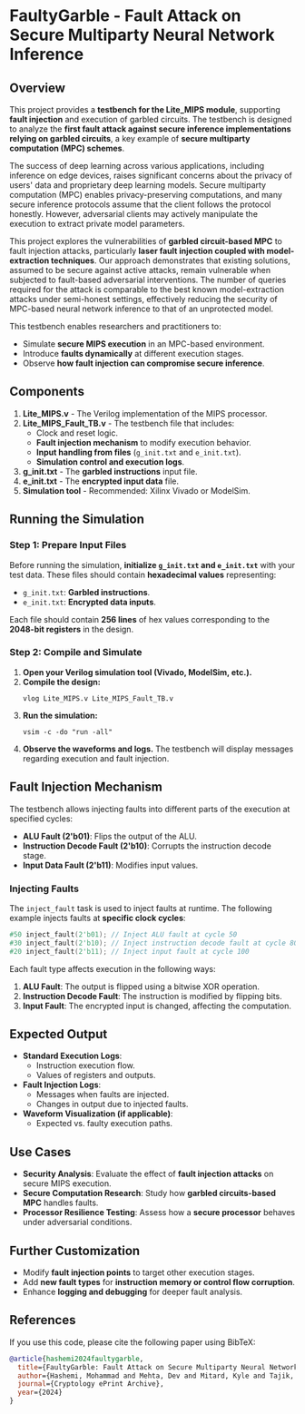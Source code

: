 # FaultyGarble - Fault Attack on Secure Multiparty Neural Network Inference

## Overview
This project provides a **testbench for the Lite_MIPS module**, supporting **fault injection** and execution of garbled circuits. The testbench is designed to analyze the **first fault attack against secure inference implementations relying on garbled circuits**, a key example of **secure multiparty computation (MPC) schemes**.

The success of deep learning across various applications, including inference on edge devices, raises significant concerns about the privacy of users' data and proprietary deep learning models. Secure multiparty computation (MPC) enables privacy-preserving computations, and many secure inference protocols assume that the client follows the protocol honestly. However, adversarial clients may actively manipulate the execution to extract private model parameters.

This project explores the vulnerabilities of **garbled circuit-based MPC** to fault injection attacks, particularly **laser fault injection coupled with model-extraction techniques**. Our approach demonstrates that existing solutions, assumed to be secure against active attacks, remain vulnerable when subjected to fault-based adversarial interventions. The number of queries required for the attack is comparable to the best known model-extraction attacks under semi-honest settings, effectively reducing the security of MPC-based neural network inference to that of an unprotected model.

This testbench enables researchers and practitioners to:
- Simulate **secure MIPS execution** in an MPC-based environment.
- Introduce **faults dynamically** at different execution stages.
- Observe **how fault injection can compromise secure inference**.

## Components
1. **Lite_MIPS.v** - The Verilog implementation of the MIPS processor.
2. **Lite_MIPS_Fault_TB.v** - The testbench file that includes:
   - Clock and reset logic.
   - **Fault injection mechanism** to modify execution behavior.
   - **Input handling from files** (`g_init.txt` and `e_init.txt`).
   - **Simulation control and execution logs**.
3. **g_init.txt** - The **garbled instructions** input file.
4. **e_init.txt** - The **encrypted input data** file.
5. **Simulation tool** - Recommended: Xilinx Vivado or ModelSim.

## Running the Simulation
### Step 1: Prepare Input Files
Before running the simulation, **initialize `g_init.txt` and `e_init.txt`** with your test data. These files should contain **hexadecimal values** representing:
- `g_init.txt`: **Garbled instructions**.
- `e_init.txt`: **Encrypted data inputs**.

Each file should contain **256 lines** of hex values corresponding to the **2048-bit registers** in the design.

### Step 2: Compile and Simulate
1. **Open your Verilog simulation tool (Vivado, ModelSim, etc.).**
2. **Compile the design:**
   ```
   vlog Lite_MIPS.v Lite_MIPS_Fault_TB.v
   ```
3. **Run the simulation:**
   ```
   vsim -c -do "run -all"
   ```
4. **Observe the waveforms and logs.** The testbench will display messages regarding execution and fault injection.

## Fault Injection Mechanism
The testbench allows injecting faults into different parts of the execution at specified cycles:
- **ALU Fault (2'b01)**: Flips the output of the ALU.
- **Instruction Decode Fault (2'b10)**: Corrupts the instruction decode stage.
- **Input Data Fault (2'b11)**: Modifies input values.

### Injecting Faults
The `inject_fault` task is used to inject faults at runtime. The following example injects faults at **specific clock cycles**:
```verilog
#50 inject_fault(2'b01); // Inject ALU fault at cycle 50
#30 inject_fault(2'b10); // Inject instruction decode fault at cycle 80
#20 inject_fault(2'b11); // Inject input fault at cycle 100
```

Each fault type affects execution in the following ways:
1. **ALU Fault**: The output is flipped using a bitwise XOR operation.
2. **Instruction Decode Fault**: The instruction is modified by flipping bits.
3. **Input Fault**: The encrypted input is changed, affecting the computation.

## Expected Output
- **Standard Execution Logs**:
  - Instruction execution flow.
  - Values of registers and outputs.
- **Fault Injection Logs**:
  - Messages when faults are injected.
  - Changes in output due to injected faults.
- **Waveform Visualization (if applicable)**:
  - Expected vs. faulty execution paths.

## Use Cases
- **Security Analysis**: Evaluate the effect of **fault injection attacks** on secure MIPS execution.
- **Secure Computation Research**: Study how **garbled circuits-based MPC** handles faults.
- **Processor Resilience Testing**: Assess how a **secure processor** behaves under adversarial conditions.

## Further Customization
- Modify **fault injection points** to target other execution stages.
- Add **new fault types** for **instruction memory or control flow corruption**.
- Enhance **logging and debugging** for deeper fault analysis.

## References
If you use this code, please cite the following paper using BibTeX:

```bibtex
@article{hashemi2024faultygarble,
  title={FaultyGarble: Fault Attack on Secure Multiparty Neural Network Inference},
  author={Hashemi, Mohammad and Mehta, Dev and Mitard, Kyle and Tajik, Shahin and Ganji, Fatemeh},
  journal={Cryptology ePrint Archive},
  year={2024}
}
```
